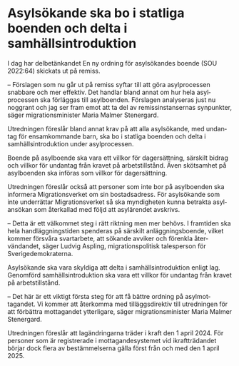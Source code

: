 # Asylsökande ska bo i statliga boenden och delta i samhällsintroduktion

I dag har delbetänkandet En ny ordning för asylsökandes boende (SOU 2022:64) skickats ut på remiss.

– Förslagen som nu går ut på remiss syftar till att göra asyl­processen snabbare och mer effektiv. Det handlar bland annat om hur hela asyl­processen ska för­läggas till asyl­boenden. Förslagen analy­seras just nu noggrant och jag ser fram emot att ta del av remiss­instansernas synpunkter, säger migrations­minister Maria Malmer Stenergard.

Utredningen föreslår bland annat krav på att alla asyl­sökande, med undan­tag för ensam­kommande barn, ska bo i statliga boenden och delta i samhälls­introduktion under asyl­processen.

Boende på asyl­boende ska vara ett villkor för dag­ersättning, särskilt bidrag och villkor för undantag från kravet på arbets­tillstånd. Även sköt­samhet på asyl­boenden ska införas som villkor för dag­ersättning.

Utredningen föreslår också att personer som inte bor på asyl­boenden ska informera Migrations­verket om sin bostads­adress. För asyl­sökande som inte under­rättar Migrations­verket så ska myndig­heten kunna betrakta asyl­ansökan som åter­kallad med följd att asyl­ärendet avskrivs.

– Detta är ett välkommet steg i rätt riktning men mer behövs. I framtiden ska hela hand­lägg­nings­tiden spenderas på särskilt anlägg­nings­boende, vilket kommer försvåra svart­arbete, att sökande avviker och förenkla åter­vändandet, säger Ludvig Aspling, migrations­politisk tales­person för Sverige­demokraterna.

Asylsökande ska vara skyldiga att delta i samhälls­introduktion enligt lag. Genom­förd samhälls­intro­duktion ska vara ett villkor för undantag från kravet på arbets­tillstånd.

– Det här är ett viktigt första steg för att få bättre ordning på asyl­mot­tagandet. Vi kommer att åter­komma med tilläggs­direktiv till utred­ningen för att förbättra mot­tagandet ytterligare, säger migrations­minister Maria Malmer Stenergard.

Utredningen föreslår att lag­ändringarna träder i kraft den 1 april 2024. För personer som är registrerade i mottagande­systemet vid ikraft­trädandet börjar dock flera av bestäm­melserna gälla först från och med den 1 april 2025.
